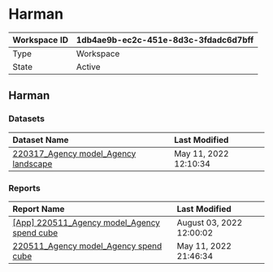 



# Harman

|Workspace ID|1db4ae9b-ec2c-451e-8d3c-3fdadc6d7bff|
| :--- | :--- |
|Type|Workspace|
|State|Active|

## Harman

### Datasets

|Dataset Name|Last Modified|
| :--- | :--- |
|[220317_Agency model_Agency landscape](../Datasets/220317_Agency-model_Agency-landscape.md)|May 11, 2022 12:10:34|

### Reports

|Report Name|Last Modified|
| :--- | :--- |
|[[App] 220511_Agency model_Agency spend cube](../Reports/[App]-220511_Agency-model_Agency-spend-cube.md)|August 03, 2022 12:00:02|
|[220511_Agency model_Agency spend cube](../Reports/220511_Agency-model_Agency-spend-cube.md)|May 11, 2022 21:46:34|

